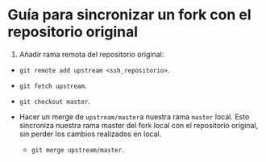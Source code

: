 # Guía para sincronizar un fork con el repositorio original

1. Añadir rama remota del repositorio original:

  * `git remote add upstream <ssh_repositorio>`.

* `git fetch upstream`.

* `git checkout master`.

* Hacer un merge de `upstream/master`a nuestra rama `master` local. Esto sincroniza nuestra rama master del fork local con el repositorio original, sin perder los cambios realizados en local.

  * `git merge upstream/master`.
